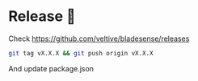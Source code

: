 # Release 🚀

Check https://github.com/veltive/bladesense/releases
```bash
git tag vX.X.X && git push origin vX.X.X
```

And update package.json